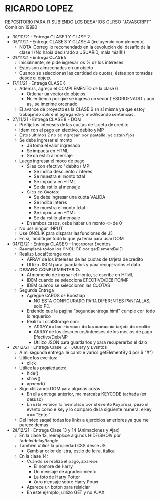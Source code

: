 # RICARDO LOPEZ
REPOSITORIO PARA IR SUBIENDO LOS DESAFIOS CURSO "JAVASCRIPT"
Comision 19990

- 30/10/21 - Entrego CLASE 1 Y CLASE 2
- 06/11/21 - Entrego CLASE 3 Y CLASE 4 (incluyendo complemento)
    - NOTA: Corregí lo recomendado en la devolucion del desafío de la clase 1 (No habia declarado a USUARIO, mala mía!!!!)
- 09/11/21 - Entrega CLASE 5
    - Inicialmente, se pide ingresar los % de los intereses
    - Éstos son almacenados en un objeto
    - Cuando se seleccionan las cantidad de cuotas, éstas son tomadas desde el objeto.
- 17/11/21 - Entrega CLASE 6
    - Ademas, agrego el COMPLEMENTO de la clase 6
        - Ordenar un vector de objetos
        - No entiendo por que se ingresa un vecor DESORDENADO y aun así, se imprime ordenado
    - El avance de proyecto es la CLASE 6 en sí misma ya que estoy trabajando sobre él agregando y modificando sentencias.
- 27/11/21 - Entrega CLASE 8 - DOM
    - Prefije los intereses de las cuotas de tarjeta de credito
    - Idem con el pago en efectivo, debito y MP
    - Estos ultimos 2 no se ingresan por pantalla, ya estan fijos
    - Se debe ingresar el monto
        - JS toma el valor ingresado
        - Se impacta en HTML
        - Se da estilo al mensaje
    - Luego ingresar el modo de pago
        - Si es con efectivo / debito / MP:
            - Se indica descuento / interes
            - Se muestra el monto total
            - Se impacta en HTML
            - Se da estilo al mensaje
        - Si es en Cuotas:
            - Se debe ingresar una cuota VALIDA
            - Se indica interes
            - Se muestra el monto total
            - Se impacta en HTML
            - Se da estilo al mensaje
        - En ambos casos, debe haber un monto <> de 0
    - No use ningun INPUT
    - Use ONCLIK para disparar las funciones de JS
    - En si, modifique todo lo que ya tenia para usar DOM
- 04/12/21 - Entrega CLASE 9 - Incorporar Eventos
    - Reemplacé todos los ONCLICK por getElementByID
    - Realizo LocalStorage con:
        - ARRAY de los intereses de las cuotas de tarjeta de credito
        - Utilizo JSON para guardarlos y para recuperarlos el dato
    - DESAFIO COMPLEMENTARIO:
        - Al momento de ingrsar el monto, se escribe en HTML
        - IDEM cuando se selecciona EFECTIVO/DEBITO/MP
        - IDEM cuanoo se seleccionan las CUOTAS 
    - Segunda Entrega
        - Agregue CARDS de Boostrap
            - NO ESTA CONFIGURADO PARA DIFERENTES PANTALLAS, solo PC.
        - Entiendo que la pagina "segundaentrega.html" cumple con todo lo requerido
        - Realizo LocalStorage con:
            - ARRAY de los intereses de las cuotas de tarjeta de credito
            - ARRAY de los descuentos/intereses de los medios de pago Efectivo/Deb/MP
            - Utilizo JSON para guardarlos y para recuperarlos el dato
- 20/12/21 - Entrega Clase 12 - JQuery y Eventos
    - A mi segunda entrega, le cambie varios getElementById por $("#")
    - Utilice los eventos:
        - click
    - Utilice las propiedades:
        - hide()
        - show()
        - append()
    - Sigo utilizando DOM para algunas cosas
        - En ella entrega anterior, me marcaba KEYCODE tachada (en desuso)
        - En esta version lo reemplace por el evento Keypress, paso el evento como e.key y lo comparo de la siguiente manera: e.key === "Enter"
    - Del Index saqué todas los links a ejercicios anteriores ya que me parece demas
- 28/12/21 - Entrega Clase 13 y 14 (Animaciones y Ajax)
    - En la clase 13, reemplace algunos HIDE/SHOW por fadeIn/delay/toogle
    - Tambien utilicé la propiedad CSS desde JS
        - Cambiar color de letra, estilo de letra, italica
    - En la clase 14:
        - Cuando se realiza el pago, aparece:
            - El nombre de Harry
            - Un mensaje de agradecimiento
            - La foto de Harry Potter
            - Otro mensaje sobre Harry Potter
        - Aparece un boton para reiniciar
        - En este ejemplo, utilizo GET y no AJAX